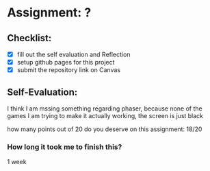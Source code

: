# Assignment: ?

## Checklist:
- [x] fill out the self evaluation and Reflection
- [x] setup github pages for this project
- [x] submit the repository link on Canvas

## Self-Evaluation:
I think I am mssing something regarding phaser, because none of the games I am trying to make it actually working, the screen is just black

how many points out of 20 do you deserve on this assignment: 18/20


### How long it took me to finish this?
1 week
